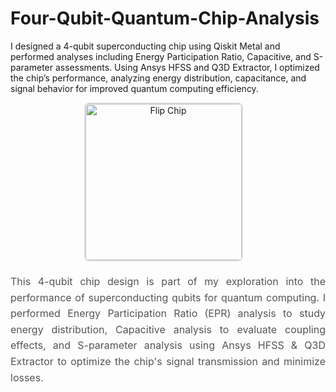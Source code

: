 # Four-Qubit-Quantum-Chip-Analysis
I designed a 4-qubit superconducting chip using Qiskit Metal and performed analyses including Energy Participation Ratio, Capacitive, and S-parameter assessments. Using Ansys HFSS and Q3D Extractor, I optimized the chip’s performance, analyzing energy distribution, capacitance, and signal behavior for improved quantum computing efficiency.

<div style="text-align: center; margin-bottom: 20px;">
  <img src="https://github.com/user-attachments/assets/db3d8542-df79-4ef8-9ecb-7ff4ed7de308" alt="Flip Chip" width="250" style="border: 2px solid #ddd; border-radius: 8px; margin-right: 15px;">
<!--   <img src="https://github.com/user-attachments/assets/e94a44a7-3976-4341-bf10-1eba2acde406" alt="Flip Chip" width="265" style="border: 2px solid #ddd; border-radius: 8px;"> -->
</div>

<p style="font-size: 16px; color: #555; line-height: 1.6; text-align: justify;">
  This 4-qubit chip design is part of my exploration into the performance of superconducting qubits for quantum computing. I performed Energy Participation Ratio (EPR) analysis to study energy distribution, Capacitive analysis to evaluate coupling effects, and S-parameter analysis using Ansys HFSS & Q3D Extractor to optimize the chip's signal transmission and minimize losses. 
</p>
